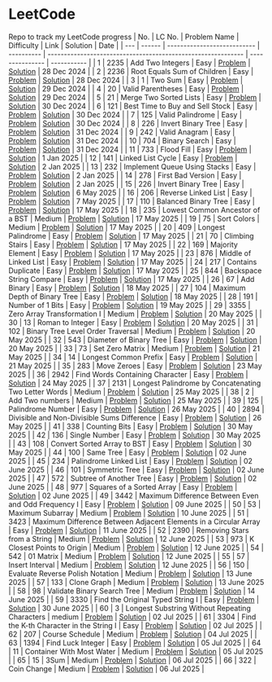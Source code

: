 # LeetCode
Repo to track my LeetCode progress
| No. | LC No. | Problem Name                | Difficulty | Link                                                         | Solution        | Date        |
| --- | ------ | --------------------------- | ---------- | ------------------------------------------------------------ | --------------- | ----------- |
| 1   | 2235   | Add Two Integers            | Easy       | [Problem](https://leetcode.com/problems/add-two-integers)            | [Solution](2235_Add_Two_Integers/Add_Two_Integers.py) | 28 Dec 2024 |
| 2   | 2236   | Root Equals Sum of Children | Easy       | [Problem](https://leetcode.com/problems/root-equals-sum-of-children) | [Solution](2236_Root_Equals_Sum_Of_Children/Root_Equals_Sum_Of_Children.py)                | 28 Dec 2024 |
| 3   | 1      | Two Sum                     | Easy       | [Problem](https://leetcode.com/problems/two-sum) | [Solution](0001_Two_Sum/Two_Sum.py) | 29 Dec 2024 |
| 4   | 20     | Valid Parentheses           | Easy       | [Problem](https://leetcode.com/problems/valid-parentheses) | [Solution](0020_Valid_Parentheses/Valid_Parentheses.py) | 29 Dec 2024 |
| 5   | 21     | Merge Two Sorted Lists      | Easy       | [Problem](https://leetcode.com/problems/merge-two-sorted-lists) | [Solution](0021_Merge_Two_Sorted_Lists/Merge_Two_Sorted_Lists.cpp) | 30 Dec 2024 |
| 6   | 121    | Best Time to Buy and Sell Stock | Easy   | [Problem](https://leetcode.com/problems/best-time-to-buy-and-sell-stock) | [Solution](0121_Best_Time_To_Buy_And_Sell_Stock/Best_Time_To_Buy_And_Sell_Stock.py) | 30 Dec 2024 |
| 7   | 125    | Valid Palindrome            | Easy       | [Problem](https://leetcode.com/problems/valid-palindrome) | [Solution](0125_Valid_Palindrome/Valid_Palindrome.py) | 30 Dec 2024 |
| 8   | 226    | Invert Binary Tree          | Easy       | [Problem](https://leetcode.com/problems/invert-binary-tree) | [Solution](0226_Invert_Binary_Tree/Invert_Binary_Tree.py) | 31 Dec 2024 |
| 9   | 242    | Valid Anagram               | Easy       | [Problem](https://leetcode.com/problems/valid-anagram) | [Solution](0242_Valid_Anagram/Valid_Anagram.py) | 31 Dec 2024 |
| 10  | 704    | Binary Search               | Easy       | [Problem](https://leetcode.com/problems/binary-search) | [Solution](0704_Binary_Search/Binary_Search.py) | 31 Dec 2024 |
| 11  | 733    | Flood Fill                  | Easy       | [Problem](https://leetcode.com/problems/flood-fill) | [Solution](0733_Flood_Fill/Flood_Fill.cpp) | 1 Jan 2025 |
| 12  | 141    | Linked List Cycle           | Easy       | [Problem](https://leetcode.com/problems/linked-list-cycle) | [Solution](0141_Linked_List_Cycle/Linked_List_Cycle.cpp) | 2 Jan 2025 |
| 13  | 232    | Implement Queue Using Stacks | Easy      | [Problem](https://leetcode.com/problems/implement-queue-using-stacks) | [Solution](0232_Implement_Queue_Using_Stacks/Implement_Queue_Using_Stacks.cpp) | 2 Jan 2025 |
| 14  | 278    | First Bad Version            | Easy      | [Problem](https://leetcode.com/problems/first-bad-version) | [Solution](0278_First_Bad_Version/First_Bad_Version.cpp) | 2 Jan 2025 |
| 15  | 226    | Invert Binary Tree            | Easy      | [Problem](https://leetcode.com/problems/invert-binary-tree/description/) | [Solution](0226_Invert_Binary_Tree/Invert_Binary_Tree.cpp) | 6 May 2025 |
| 16  | 206    | Reverse Linked List           | Easy      | [Problem](https://leetcode.com/problems/reverse-linked-list/description/) | [Solution](0206_Reverse_Linked_List/Reverse_Linked_List.cpp) | 7 May 2025 |
| 17  | 110   | Balanced Binary Tree          | Easy      | [Problem](https://leetcode.com/problems/balanced-binary-tree/description/) | [Solution](0110_Balanced_Binary_Tree/Balanced_Binary_Tree.cpp) | 17 May 2025 |
| 18  | 235   | Lowest Common Ancestor of a BST | Medium      | [Problem](https://leetcode.com/problems/lowest-common-ancestor-of-a-binary-search-tree/) | [Solution](0235_LCA_of_BST/LCA_of_BST.cpp) | 17 May 2025 |
| 19  | 75   | Sort Colors                  | Medium      | [Problem](https://leetcode.com/problems/sort-colors/) | [Solution](0075_Sort_Colors/Sort_Colors.cpp) | 17 May 2025 |
| 20  | 409  | Longest Palindrome         |  Easy      | [Problem](https://leetcode.com/problems/longest-palindrome/) | [Solution](0409_Longest_Palindrome/Longest_Palindrome.cpp) | 17 May 2025 |
| 21  | 70  | Climbing Stairs         |  Easy      | [Problem](https://leetcode.com/problems/climbing-stairs/) | [Solution](0070_Climbing_Stairs/Climbing_Stairs.cpp) | 17 May 2025 |
| 22  | 169  | Majority Element         |  Easy      | [Problem](https://leetcode.com/problems/majority-element/) | [Solution](0169_Majority_Element/Majority_Element.cpp) | 17 May 2025 |
| 23  | 876  | Middle of Linked List    |  Easy      | [Problem](https://leetcode.com/problems/middle-of-the-linked-list/) | [Solution](0876_Middle_of_Linked_List/Middle_of_Linked_List.cpp) | 17 May 2025 |
| 24  | 217  | Contains Duplicate    |  Easy      | [Problem](https://leetcode.com/problems/contains-duplicate/) | [Solution](0217_Contains_Duplicate/Contains_Duplicate.cpp) | 17 May 2025 |
| 25  | 844  | Backspace String Compare |  Easy    | [Problem](https://leetcode.com/problems/backspace-string-compare/) | [Solution](0844_Backspace_String_Compate/Backspace_String_Compare.cpp) | 17 May 2025 |
| 26  | 67  | Add Binary |  Easy    | [Problem](https://leetcode.com/problems/add-binary/) | [Solution](0067_Add_Binary/Add_Binary.cpp) | 18 May 2025 |
| 27  | 104  | Maximum Depth of Binary Tree |  Easy    | [Problem](https://leetcode.com/problems/maximum-depth-of-binary-tree/) | [Solution](0104_Maximum_Depth_Of_Binary_Tree/Maximum_Depth_of_Binary_Tree.cpp) | 18 May 2025 |
| 28  | 191  | Number of 1 Bits |  Easy    | [Problem](https://leetcode.com/problems/number-of-1-bits/) | [Solution](0191_Number_of_1_bits/Number_of_1_bits.cpp) | 19 May 2025 |
| 29  | 3355  | Zero Array Transformation I |  Medium    | [Problem](https://leetcode.com/problems/zero-array-transformation-i/) | [Solution](3355_Zero_Array_Transformation_I/Zero_Array_Transformation_I.cpp) | 20 May 2025 |
| 30  | 13  | Roman to Integer |  Easy    | [Problem](https://leetcode.com/problems/roman-to-integer/) | [Solution](0013_Roman_To_Integer/Roman_To_Integer.cpp) | 20 May 2025 |
| 31  | 102  | Binary Tree Level Order Traversal |  Medium    | [Problem](https://leetcode.com/problems/binary-tree-level-order-traversal/) | [Solution](0102_Binary_Tree_Level_Order_Traversal/Binary_Tree_Level_Order_Traversal.cpp) | 20 May 2025 |
| 32  | 543  | Diameter of Binary Tree |  Easy    | [Problem](https://leetcode.com/problems/diameter-of-binary-tree/) | [Solution](0543_Diameter_of_Binary_Tree/Diameter_Of_Binary_Tree.cpp) | 20 May 2025 |
| 33  | 73  | Set Zero Matrix |  Medium    | [Problem](https://leetcode.com/problems/set-matrix-zeroes/) | [Solution](0073_Set_Zero_Matrix/Set_Zero_Matrix.cpp) | 21 May 2025 |
| 34  | 14  | Longest Common Prefix |  Easy    | [Problem](https://leetcode.com/problems/longest-common-prefix/) | [Solution](0014_Longest_Common_Prefix/Longest_Common_Prefix.cpp) | 21 May 2025 |
| 35  | 283  | Move Zeroes |  Easy    | [Problem](https://leetcode.com/problems/move-zeroes/) | [Solution](0283_Move_Zeroes/Move_Zeroes.cpp) | 23 May 2025 |
| 36  | 2942  | Find Words Containing Character |  Easy    | [Problem](https://leetcode.com/problems/find-words-containing-character) | [Solution](2942_Find_Words_Containing_Character/Find_Words_Containing_Character.cpp) | 24 May 2025 |
| 37  | 2131  | Longest Palindrome by Concatenating Two Letter Words |  Medium    | [Problem](https://leetcode.com/problems/longest-palindrome-by-concatenating-two-letter-words/) | [Solution](2131_Longest_Palindrome_Two_Letter_Words/Longest_Palindrome_Two_Letter_Words.cpp) | 25 May 2025 |
| 38  | 2  | Add Two numbers |  Medium    | [Problem](https://leetcode.com/problems/add-two-numbers/) | [Solution](0002_Add_Two_Numbers/Add_Two_Numbers.cpp) | 25 May 2025 |
| 39  | 125  | Palindrome Number |  Easy    | [Problem](https://leetcode.com/problems/palindrome-number/) | [Solution](0009_Palindrome_Number/0009_Palindrome_Number.cpp) | 26 May 2025 |
| 40  | 2894  | Divisible and Non-Divisible Sums Difference |  Easy    | [Problem](https://leetcode.com/problems/divisible-and-non-divisible-sums-difference/) | [Solution](2894_Div_And_Non_Div_Sums_Difference/Div_And_Non_Div_Sums_Difference.cpp) | 26 May 2025 |
| 41  | 338  | Counting Bits |  Easy    | [Problem](https://leetcode.com/problems/counting-bits/) | [Solution](0338_Counting_bits/Counting_Bits.cpp) | 30 May 2025 |
| 42  | 136  | Single Number |  Easy    | [Problem](https://leetcode.com/problems/single-number/) | [Solution](0136_Single_Number/Single_Number.cpp) | 30 May 2025 |
| 43  | 108  | Convert Sorted Array to BST |  Easy    | [Problem](https://leetcode.com/problems/convert-sorted-array-to-binary-search-tree/) | [Solution](0108_Convert_Sorted_Array_to_BST/Convert_Sorted_Array_to_BST.cpp) | 30 May 2025 |
| 44  | 100  | Same Tree |  Easy    | [Problem](https://leetcode.com/problems/same-tree/) | [Solution](0100_Same_Tree/Same_Tree.cpp) | 02 June 2025 |
| 45  | 234  | Palindrome Linked List |  Easy    | [Problem](https://leetcode.com/problems/palindrome-linked-list/) | [Solution](0234_Palindrome_Linked_List/Palindrome_Linked_List.cpp) | 02 June 2025 |
| 46  | 101  | Symmetric Tree |  Easy    | [Problem](https://leetcode.com/problems/symmetric-tree/) | [Solution](0101_Symmetric_Tree/Symmetric_Tree.cpp) | 02 June 2025 |
| 47  | 572  | Subtree of Another Tree |  Easy    | [Problem](https://leetcode.com/problems/subtree-of-another-tree/) | [Solution](0572_Subtree_of_Another_Tree/Subtree_of_Another_Tree.cpp) | 02 June 2025 |
| 48  | 977  | Squares of a Sorted Array |  Easy    | [Problem](https://leetcode.com/problems/squares-of-a-sorted-array/) | [Solution](0977_Squres_of_a_Sorted_Array/Squares_of_a_Sorted_Array.cpp) | 02 June 2025 |
| 49  | 3442  | Maximum Difference Between Even and Odd Frequency I |  Easy    | [Problem](https://leetcode.com/problems/maximum-difference-between-even-and-odd-frequency-i/) | [Solution](3442_Maximum_Difference_Between_Even_And_Odd_Frequency_I/Maximum_Difference_Between_Even_And_Odd_Frequency_I.cpp) | 09 June 2025 |
| 50  | 53  | Maximum Subarray |  Medium    | [Problem](https://leetcode.com/problems/maximum-subarray/) | [Solution](0053_Maximum_Subarray/Maximum_Subarray.cpp) | 10 June 2025 |
| 51  | 3423  | Maximum Difference Between Adjacent Elements in a Circular Array |  Easy    | [Problem](https://leetcode.com/problems/maximum-difference-between-adjacent-elements-in-a-circular-array) | [Solution](3423_Max_Difference_Between_Adjacent_Elements_in_a_Circular_Array/3423_Max_Difference_Between_Adjacent_Elements_in_a_Circular_Array.cpp) | 11 June 2025 |
| 52  | 2390  | Removing Stars from a String |  Medium    | [Problem](https://leetcode.com/problems/removing-stars-from-a-string/) | [Solution](2930_Removing_Stars_from_a_String/Removing_Stars_from_a_String.cpp) | 12 June 2025 |
| 53  | 973  | K Closest Points to Origin |  Medium    | [Problem](https://leetcode.com/problems/k-closest-points-to-origin/description/) | [Solution](0973_K_Closest_Points_to_Origin/K_Closest_Points_to_Origin.cpp) | 12 June 2025 |
| 54  | 542  | 01 Matrix |  Medium    | [Problem](https://leetcode.com/problems/01-matrix/description/) | [Solution](0542_01_Matrix/01_Matrix.cpp) | 12 June 2025 |
| 55  | 57  | Insert Interval |  Medium    | [Problem](https://leetcode.com/problems/insert-interval) | [Solution](0057_Insert_Interval/Insert_Interval.cpp) | 12 June 2025 |
| 56  | 150  | Evaluate Reverse Polish Notation |  Medium    | [Problem](https://leetcode.com/problems/evaluate-reverse-polish-notation/) | [Solution](0150_Evaluate_Reverse_Polish_Notation/Reverse_Polish_Notation.cpp) | 13 June 2025 |
| 57  | 133  | Clone Graph |  Medium    | [Problem](https://leetcode.com/problems/clone-graph/) | [Solution](0133_Clone_Graph/Clone_Graph.cpp) | 13 June 2025 |
| 58  | 98  | Validate Binary Search Tree |  Medium    | [Problem](https://leetcode.com/problems/validate-binary-search-tree/) | [Solution](0098_Validate_BST/Validate_BST.cpp) | 14 June 2025 |
| 59  | 3330  | Find the Original Typed String I |  Easy    | [Problem](https://leetcode.com/problems/find-the-original-typed-string-i) | [Solution](3330_Find_the_Original_Typed_String_I/Find_the_Original_Typed_String.cpp) | 30 June 2025 |
| 60  | 3  | Longest Substring Without Repeating Characters |  medium    | [Problem](https://leetcode.com/problems/longest-substring-without-repeating-characters/) | [Solution](0003_Longest_Substring_Without_Repeating_Characters/Longest_Substring_Without_Repeating_Characters.cpp) | 02 Jul 2025 |
| 61  | 3304  | Find the K-th Character in the String I |  Easy    | [Problem](https://leetcode.com/problems/find-the-k-th-character-in-string-game-i/) | [Solution](3304_Find_Kth_Character_in_the_String/Find_Kth_Character_in_the_String.cpp) | 02 Jul 2025 |
| 62  | 207  | Course Schedule |  Medium    | [Problem](https://leetcode.com/problems/course-schedule/description/) | [Solution](0207_Course_Schedule/Course_Schedule.cpp) | 04 Jul 2025 |
| 63  | 1394  | Find Luck Integer |  Easy    | [Problem](https://leetcode.com/problems/find-lucky-integer-in-an-array/) | [Solution](1394_Find_Lucky_Integer_in_Array/Find_Luck_Integer_in_Array.cpp) | 05 Jul 2025 |
| 64  | 11  | Container With Most Water |  Medium    | [Problem](https://leetcode.com/problems/container-with-most-water/description/) | [Solution](0011_Container_With_Most_Water/Container_With_Most_Water.cpp) | 05 Jul 2025 |
| 65  | 15  | 3Sum |  Medium    | [Problem](https://leetcode.com/problems/3Sum/description/) | [Solution](0015_3Sum/3Sum.cpp) | 06 Jul 2025 |
| 66  | 322  | Coin Change |  Medium    | [Problem](https://leetcode.com/problems/coin-change/description/) | [Solution](0322_Coin_Change/Coin_Change.cpp) | 06 Jul 2025 |
